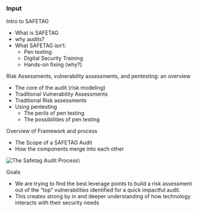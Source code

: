 ### Input 

Intro to SAFETAG

  * What is SAFETAG
  * why audits?
  * What SAFETAG isn’t:
    * Pen testing
    * Digital Security Training
    * Hands-on fixing (why?)

Risk Assessments, vulnerability assessments, and pentesting: an overview

  * The core of the audit (risk modeling)
  * Traditional Vulnerability Assessments
  * Traditional Risk assessments
  * Using pentesting
    * The perils of pen testing
    * The possibilities of pen testing

Overview of Framework and process

  * The Scope of a SAFETAG Audit
  * How the components merge into each other

![The Safetag Audit Process](../../content/images/expertiese_vertical.svg)\

Goals 

  * We are trying to find the best leverage points to build a risk assessment out of the “top” vulnerabilities identified for a quick impactful audit.
  * This creates strong by in and deeper understanding of how technology interacts with their security needs

